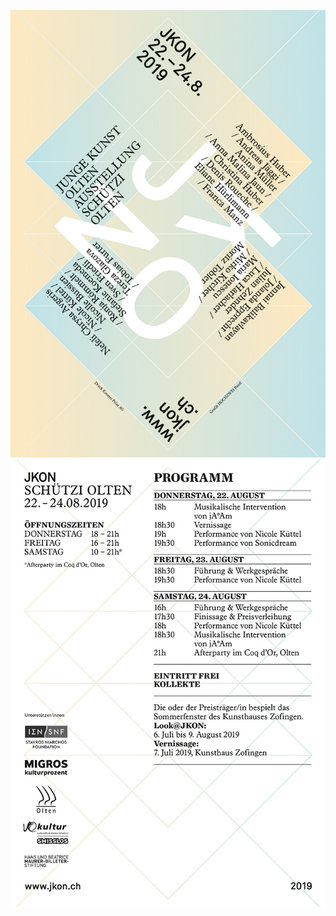 ![Flyer Front](images/flyers/JKON2019_Flyer_Front_DE.jpg)
![Flyer Back](images/flyers/JKON2019_Flyer_Back_DE.jpg)
